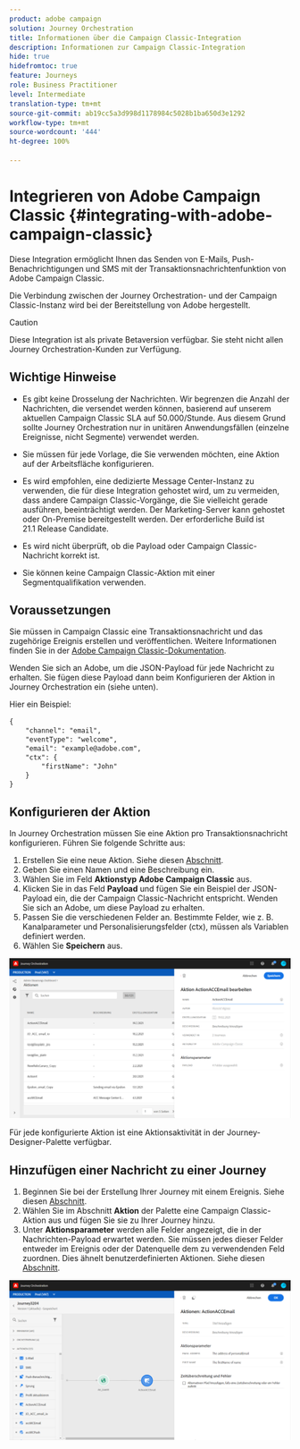 ```yaml
---
product: adobe campaign
solution: Journey Orchestration
title: Informationen über die Campaign Classic-Integration
description: Informationen zur Campaign Classic-Integration
hide: true
hidefromtoc: true
feature: Journeys
role: Business Practitioner
level: Intermediate
translation-type: tm+mt
source-git-commit: ab19cc5a3d998d1178984c5028b1ba650d3e1292
workflow-type: tm+mt
source-wordcount: '444'
ht-degree: 100%

---
```



# Integrieren von Adobe Campaign Classic {#integrating-with-adobe-campaign-classic}

Diese Integration ermöglicht Ihnen das Senden von E-Mails, Push-Benachrichtigungen und SMS mit der Transaktionsnachrichtenfunktion von Adobe Campaign Classic.

Die Verbindung zwischen der Journey Orchestration- und der Campaign Classic-Instanz wird bei der Bereitstellung von Adobe hergestellt.

>[!CAUTION]
>
> Diese Integration ist als private Betaversion verfügbar. Sie steht nicht allen Journey Orchestration-Kunden zur Verfügung.

## Wichtige Hinweise     

* Es gibt keine Drosselung der Nachrichten. Wir begrenzen die Anzahl der Nachrichten, die versendet werden können, basierend auf unserem aktuellen Campaign Classic SLA auf 50.000/Stunde. Aus diesem Grund sollte Journey Orchestration nur in unitären Anwendungsfällen (einzelne Ereignisse, nicht Segmente) verwendet werden.

* Sie müssen für jede Vorlage, die Sie verwenden möchten, eine Aktion auf der Arbeitsfläche konfigurieren.

* Es wird empfohlen, eine dedizierte Message Center-Instanz zu verwenden, die für diese Integration gehostet wird, um zu vermeiden, dass andere Campaign Classic-Vorgänge, die Sie vielleicht gerade ausführen, beeinträchtigt werden. Der Marketing-Server kann gehostet oder On-Premise bereitgestellt werden. Der erforderliche Build ist 21.1 Release Candidate.

* Es wird nicht überprüft, ob die Payload oder Campaign Classic-Nachricht korrekt ist.

* Sie können keine Campaign Classic-Aktion mit einer Segmentqualifikation verwenden.

## Voraussetzungen

Sie müssen in Campaign Classic eine Transaktionsnachricht und das zugehörige Ereignis erstellen und veröffentlichen. Weitere Informationen finden Sie in der [Adobe Campaign Classic-Dokumentation](https://experienceleague.adobe.com/docs/campaign-classic/using/transactional-messaging/introduction/about-transactional-messaging.html?lang=de#transactional-messaging).

Wenden Sie sich an Adobe, um die JSON-Payload für jede Nachricht zu erhalten. Sie fügen diese Payload dann beim Konfigurieren der Aktion in Journey Orchestration ein (siehe unten).

Hier ein Beispiel:

```
{
    "channel": "email",
    "eventType": "welcome",
    "email": "example@adobe.com",
    "ctx": {
        "firstName": "John"
    }
}
```

## Konfigurieren der Aktion

In Journey Orchestration müssen Sie eine Aktion pro Transaktionsnachricht konfigurieren. Führen Sie folgende Schritte aus:

1. Erstellen Sie eine neue Aktion. Siehe diesen [Abschnitt](../action/action.md).
1. Geben Sie einen Namen und eine Beschreibung ein.
1. Wählen Sie im Feld **Aktionstyp** **Adobe Campaign Classic** aus.
1. Klicken Sie in das Feld **Payload** und fügen Sie ein Beispiel der JSON-Payload ein, die der Campaign Classic-Nachricht entspricht. Wenden Sie sich an Adobe, um diese Payload zu erhalten.
1. Passen Sie die verschiedenen Felder an. Bestimmte Felder, wie z. B. Kanalparameter und Personalisierungsfelder (ctx), müssen als Variablen definiert werden.
1. Wählen Sie **Speichern** aus.

![](../assets/accintegration1.png)

Für jede konfigurierte Aktion ist eine Aktionsaktivität in der Journey-Designer-Palette verfügbar.

## Hinzufügen einer Nachricht zu einer Journey

1. Beginnen Sie bei der Erstellung Ihrer Journey mit einem Ereignis. Siehe diesen [Abschnitt](../building-journeys/journey.md).
1. Wählen Sie im Abschnitt **Aktion** der Palette eine Campaign Classic-Aktion aus und fügen Sie sie zu Ihrer Journey hinzu.
1. Unter **Aktionsparameter** werden alle Felder angezeigt, die in der Nachrichten-Payload erwartet werden. Sie müssen jedes dieser Felder entweder im Ereignis oder der Datenquelle dem zu verwendenden Feld zuordnen. Dies ähnelt benutzerdefinierten Aktionen. Siehe diesen [Abschnitt](../building-journeys/using-custom-actions.md).

![](../assets/accintegration2.png)


